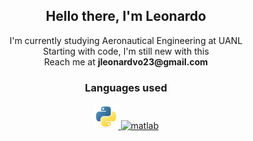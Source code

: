 <h2 align="center">Hello there, I'm Leonardo</h2>
<p  align="center">
I'm currently studying Aeronautical Engineering at UANL<br>Starting with code, I'm still new with this<br>Reach me at <b>jleonardvo23@gmail.com</b>
</p>
<h3 align="center">Languages used</h3>
<p  align="center">
<a align="center" href="https://www.python.org" target="_blank"> <img src="https://raw.githubusercontent.com/devicons/devicon/master/icons/python/python-original.svg" alt="python" width="40" height="40"/> </a><a href="https://www.mathworks.com/" target="_blank"> <img src="https://upload.wikimedia.org/wikipedia/commons/2/21/Matlab_Logo.png" alt="matlab" width="40" height="40"/>
</p>
